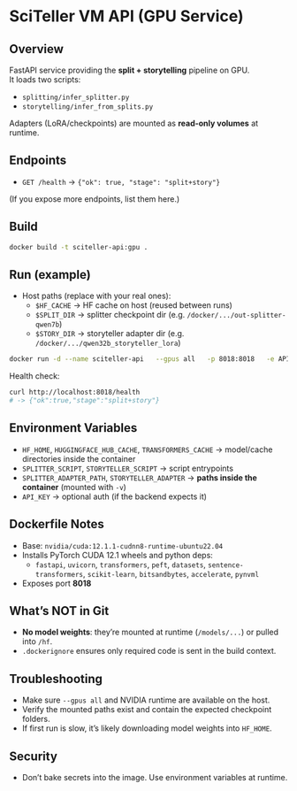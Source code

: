 # SciTeller VM API (GPU Service)

## Overview
FastAPI service providing the **split + storytelling** pipeline on GPU.  
It loads two scripts:
- `splitting/infer_splitter.py`
- `storytelling/infer_from_splits.py`

Adapters (LoRA/checkpoints) are mounted as **read-only volumes** at runtime.

## Endpoints
- `GET /health` → `{"ok": true, "stage": "split+story"}`

(If you expose more endpoints, list them here.)

## Build
```bash
docker build -t sciteller-api:gpu .
```

## Run (example)
- Host paths (replace with your real ones):
  - `$HF_CACHE` → HF cache on host (reused between runs)
  - `$SPLIT_DIR` → splitter checkpoint dir (e.g. `/docker/.../out-splitter-qwen7b`)
  - `$STORY_DIR` → storyteller adapter dir (e.g. `/docker/.../qwen32b_storyteller_lora`)

```bash
docker run -d --name sciteller-api   --gpus all   -p 8018:8018   -e API_KEY=""   -e HF_HOME=/hf   -e HUGGINGFACE_HUB_CACHE=/hf/hub   -e TRANSFORMERS_CACHE=/hf/transformers   -e SPLITTER_SCRIPT="/app/splitting/infer_splitter.py"   -e STORYTELLER_SCRIPT="/app/storytelling/infer_from_splits.py"   -e SPLITTER_ADAPTER_PATH="/models/splitter/checkpoint-100"   -e STORYTELLER_ADAPTER="/models/story/final_best"   -v "$HF_CACHE:/hf"   -v "$SPLIT_DIR:/models/splitter:ro"   -v "$STORY_DIR:/models/story:ro"   sciteller-api:gpu   uvicorn two_stage_app:app --host 0.0.0.0 --port 8018 --workers 1
```

Health check:
```bash
curl http://localhost:8018/health
# -> {"ok":true,"stage":"split+story"}
```

## Environment Variables
- `HF_HOME`, `HUGGINGFACE_HUB_CACHE`, `TRANSFORMERS_CACHE` → model/cache directories inside the container
- `SPLITTER_SCRIPT`, `STORYTELLER_SCRIPT` → script entrypoints
- `SPLITTER_ADAPTER_PATH`, `STORYTELLER_ADAPTER` → **paths inside the container** (mounted with `-v`)
- `API_KEY` → optional auth (if the backend expects it)

## Dockerfile Notes
- Base: `nvidia/cuda:12.1.1-cudnn8-runtime-ubuntu22.04`
- Installs PyTorch CUDA 12.1 wheels and python deps:
  - `fastapi`, `uvicorn`, `transformers`, `peft`, `datasets`,
  `sentence-transformers`, `scikit-learn`, `bitsandbytes`, `accelerate`, `pynvml`
- Exposes port **8018**

## What’s NOT in Git
- **No model weights**: they’re mounted at runtime (`/models/...`) or pulled into `/hf`.
- `.dockerignore` ensures only required code is sent in the build context.

## Troubleshooting
- Make sure `--gpus all` and NVIDIA runtime are available on the host.
- Verify the mounted paths exist and contain the expected checkpoint folders.
- If first run is slow, it’s likely downloading model weights into `HF_HOME`.

## Security
- Don’t bake secrets into the image. Use environment variables at runtime.
